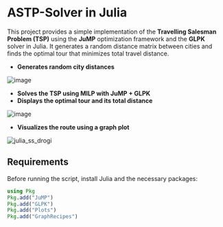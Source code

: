 # ASTP-Solver in Julia

This project provides a simple implementation of the **Travelling Salesman Problem (TSP)** using the **JuMP** optimization framework and the **GLPK** solver in Julia. 
It generates a random distance matrix between cities and finds the optimal tour that minimizes total travel distance.

 - **Generates random city distances**

![image](https://github.com/user-attachments/assets/7a2d3fac-d34d-4558-80e7-032e4bbf927c)

 - **Solves the TSP using MILP with JuMP + GLPK**
 - **Displays the optimal tour and its total distance**

![image](https://github.com/user-attachments/assets/7f938420-13c7-4d54-b446-f0fcaa214530)

 - **Visualizes the route using a graph plot**
   
![julia_ss_drogi](https://github.com/user-attachments/assets/93e8bc1a-5f68-4581-ac31-3b59e1ab0621)

## Requirements

Before running the script, install Julia and the necessary packages:

```julia
using Pkg
Pkg.add("JuMP")
Pkg.add("GLPK")
Pkg.add("Plots")
Pkg.add("GraphRecipes")
